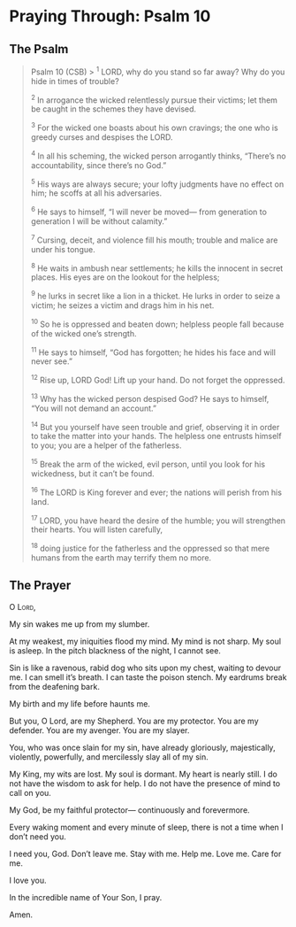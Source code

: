 # Praying Through: Psalm 10

## The Psalm

>Psalm 10 (CSB)  >
><sup>1</sup> LORD, why do you stand so far away? Why do you hide in times of trouble? 
>
><sup>2</sup> In arrogance the wicked relentlessly pursue their victims; let them be caught in the schemes they have devised. 
>
><sup>3</sup> For the wicked one boasts about his own cravings; the one who is greedy curses and despises the LORD. 
>
><sup>4</sup> In all his scheming, the wicked person arrogantly thinks, “There’s no accountability, since there’s no God.” 
>
><sup>5</sup> His ways are always secure; your lofty judgments have no effect on him; he scoffs at all his adversaries. 
>
><sup>6</sup> He says to himself, “I will never be moved— from generation to generation I will be without calamity.” 
>
><sup>7</sup> Cursing, deceit, and violence fill his mouth; trouble and malice are under his tongue. 
>
><sup>8</sup> He waits in ambush near settlements; he kills the innocent in secret places. His eyes are on the lookout for the helpless; 
>
><sup>9</sup> he lurks in secret like a lion in a thicket. He lurks in order to seize a victim; he seizes a victim and drags him in his net. 
>
><sup>10</sup> So he is oppressed and beaten down; helpless people fall because of the wicked one’s strength. 
>
><sup>11</sup> He says to himself, “God has forgotten; he hides his face and will never see.” 
>
><sup>12</sup> Rise up, LORD God! Lift up your hand. Do not forget the oppressed. 
>
><sup>13</sup> Why has the wicked person despised God? He says to himself, “You will not demand an account.” 
>
><sup>14</sup> But you yourself have seen trouble and grief, observing it in order to take the matter into your hands. The helpless one entrusts himself to you; you are a helper of the fatherless. 
>
><sup>15</sup> Break the arm of the wicked, evil person, until you look for his wickedness, but it can’t be found. 
>
><sup>16</sup> The LORD is King forever and ever; the nations will perish from his land. 
>
><sup>17</sup> LORD, you have heard the desire of the humble; you will strengthen their hearts. You will listen carefully, 
>
><sup>18</sup> doing justice for the fatherless and the oppressed so that mere humans from the earth may terrify them no more.

## The Prayer

<div style="font-variant: small-caps;">
  O Lord,
</div>


My sin wakes me up from my slumber.

At my weakest, my iniquities flood my mind.
  My mind is not sharp.
  My soul is asleep.
  In the pitch blackness of the night, I cannot see.
  
Sin is like a ravenous, 
  rabid dog who sits upon my chest, 
  waiting to devour me. 
  I can smell it’s breath. 
  I can taste the poison stench. 
  My eardrums break from the deafening bark.

My birth and my life before haunts me.

But you, O Lord, are my Shepherd. 
  You are my protector.
  You are my defender.
  You are my avenger.
  You are my slayer.

You, 
  who was once slain for my sin, 
  have already gloriously, 
  majestically, 
  violently, 
  powerfully, 
  and mercilessly 
  slay all of my sin.

My King,
  my wits are lost. 
  My soul is dormant. 
  My heart is nearly still. 
  I do not have the wisdom to ask for help. 
  I do not have the presence of mind to call on you.

My God, 
  be my faithful protector—
  continuously 
  and forevermore.

Every waking moment and every minute of sleep, 
there is not a time when I don’t need you.

I need you, God. 
  Don’t leave me. 
  Stay with me. 
  Help me. 
  Love me. 
  Care for me.

I love you.

In the incredible name of Your Son, I pray.

Amen.

